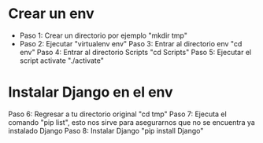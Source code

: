 # Crear un env
- Paso 1: Crear un directorio por ejemplo "mkdir tmp"
- Paso 2: Ejecutar "virtualenv env" 
Paso 3: Entrar al directorio env "cd env"
Paso 4: Entrar al directorio Scripts "cd Scripts"
Paso 5: Ejecutar el script activate "./activate"

# Instalar Django en el env
Paso 6: Regresar a tu directorio original "cd tmp"
Paso 7: Ejecuta el comando "pip list", esto nos sirve para asegurarnos que no se encuentra ya instalado Django
Paso 8: Instalar Django "pip install Django"

